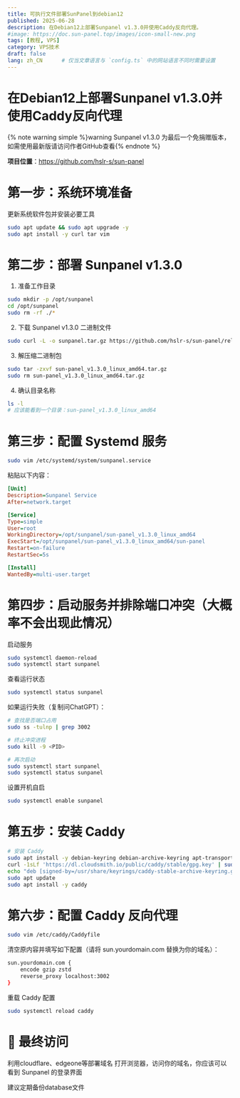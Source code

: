 ```yaml
---
title: 可执行文件部署SunPanel到debian12
published: 2025-06-28
description: 在Debian12上部署Sunpanel v1.3.0并使用Caddy反向代理。
#image: https://doc.sun-panel.top/images/icon-small-new.png
tags: [教程, VPS]
category: VPS技术
draft: false
lang: zh_CN      # 仅当文章语言与 `config.ts` 中的网站语言不同时需要设置
---
```



# 在Debian12上部署Sunpanel v1.3.0并使用Caddy反向代理

{% note warning simple %}warning Sunpanel v1.3.0 为最后一个免捐赠版本，如需使用最新版请访问作者GitHub查看{% endnote %}

**项目位置**：https://github.com/hslr-s/sun-panel


# 第一步：系统环境准备

更新系统软件包并安装必要工具

```bash
sudo apt update && sudo apt upgrade -y
sudo apt install -y curl tar vim
```



# 第二步：部署 Sunpanel v1.3.0

1. 准备工作目录
```bash
sudo mkdir -p /opt/sunpanel
cd /opt/sunpanel
sudo rm -rf ./*
```

2. 下载 Sunpanel v1.3.0 二进制文件
```bash
sudo curl -L -o sunpanel.tar.gz https://github.com/hslr-s/sun-panel/releases/download/v1.3.0/sun-panel_v1.3.0_linux_amd64.tar.gz
```

3. 解压缩二进制包
```bash
sudo tar -zxvf sun-panel_v1.3.0_linux_amd64.tar.gz
sudo rm sun-panel_v1.3.0_linux_amd64.tar.gz
```

4. 确认目录名称
```bash
ls -l
# 应该能看到一个目录：sun-panel_v1.3.0_linux_amd64
```



# 第三步：配置 Systemd 服务

```bash
sudo vim /etc/systemd/system/sunpanel.service
```
粘贴以下内容：

```ini
[Unit]
Description=Sunpanel Service
After=network.target

[Service]
Type=simple
User=root
WorkingDirectory=/opt/sunpanel/sun-panel_v1.3.0_linux_amd64
ExecStart=/opt/sunpanel/sun-panel_v1.3.0_linux_amd64/sun-panel
Restart=on-failure
RestartSec=5s

[Install]
WantedBy=multi-user.target
```


# 第四步：启动服务并排除端口冲突（大概率不会出现此情况）

启动服务
```bash
sudo systemctl daemon-reload
sudo systemctl start sunpanel
```

查看运行状态
```bash
sudo systemctl status sunpanel
```

如果运行失败（复制问ChatGPT）：
```bash
# 查找是否端口占用
sudo ss -tulnp | grep 3002

# 终止冲突进程
sudo kill -9 <PID>

# 再次启动
sudo systemctl start sunpanel
sudo systemctl status sunpanel
```

设置开机自启
```bash
sudo systemctl enable sunpanel
```



# 第五步：安装 Caddy

```bash
# 安装 Caddy
sudo apt install -y debian-keyring debian-archive-keyring apt-transport-https curl
curl -1sLf 'https://dl.cloudsmith.io/public/caddy/stable/gpg.key' | sudo gpg --dearmor -o /usr/share/keyrings/caddy-stable-archive-keyring.gpg
echo "deb [signed-by=/usr/share/keyrings/caddy-stable-archive-keyring.gpg] https://dl.cloudsmith.io/public/caddy/stable/debian any-version main" | sudo tee /etc/apt/sources.list.d/caddy-stable.list
sudo apt update
sudo apt install -y caddy
```



# 第六步：配置 Caddy 反向代理

```bash
sudo vim /etc/caddy/Caddyfile
```

清空原内容并填写如下配置（请将 sun.yourdomain.com 替换为你的域名）：
```bash
sun.yourdomain.com {
    encode gzip zstd
    reverse_proxy localhost:3002
}
```

重载 Caddy 配置
```bash
sudo systemctl reload caddy
```

# 🎉 最终访问
利用cloudflare、edgeone等部署域名
打开浏览器，访问你的域名，你应该可以看到 Sunpanel 的登录界面

建议定期备份database文件
